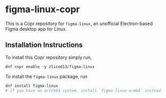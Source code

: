 # figma-linux-copr

This is a Copr repository for `figma-linux`, an unofficial Electron-based Figma desktop app for Linux.

## Installation Instructions

To install this Copr repository simply run,

```txt
dnf copr enable -y zliced13/figma-linux
```

To install the `figma-linux` package, run

```sh
dnf install figma-linux
# if you have an arrch64 system, install `figma-linux-arm64` instead
```
